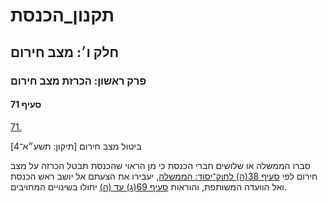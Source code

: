 # תקנון_הכנסת

## חלק ו׳: מצב חירום

### פרק ראשון: הכרזת מצב חירום

#### סעיף 71

[71.](https://he.wikisource.org/wiki/%D7%AA%D7%A7%D7%A0%D7%95%D7%9F_%D7%94%D7%9B%D7%A0%D7%A1%D7%AA#%D7%A1%D7%A2%D7%99%D7%A3_71)

ביטול מצב חירום [תיקון: תשע״א־4]

סברו הממשלה או שלושים חברי הכנסת כי מן הראוי שהכנסת תבטל הכרזה על מצב חירום לפי [סעיף 38(ה) לחוק־יסוד: הממשלה](https://he.wikisource.org/wiki/%D7%97%D7%95%D7%A7-%D7%99%D7%A1%D7%95%D7%93:_%D7%94%D7%9E%D7%9E%D7%A9%D7%9C%D7%94#%D7%A1%D7%A2%D7%99%D7%A3_38 "חוק-יסוד: הממשלה"), יעבירו את הצעתם אל יושב ראש הכנסת ואל הוועדה המשותפת, והוראות [סעיף 69(ג) עד (ה)](https://he.wikisource.org/wiki/%D7%AA%D7%A7%D7%A0%D7%95%D7%9F_%D7%94%D7%9B%D7%A0%D7%A1%D7%AA#%D7%A1%D7%A2%D7%99%D7%A3_69) יחולו בשינויים המחויבים.